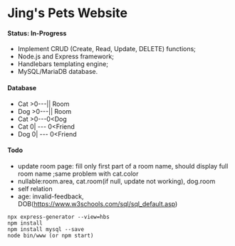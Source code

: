# Jing's Pets Website

#### Status: In-Progress

* Implement CRUD (Create, Read, Update, DELETE) functions; 
* Node.js and Express framework;
* Handlebars templating engine;
* MySQL/MariaDB database.

#### Database

* Cat >0---|| Room
* Dog >0---|| Room
* Cat >0---0<Dog
* Cat 0| --- 0<Friend
* Dog 0| --- 0<Friend

#### Todo

* update room page:
fill only first part of a room name, should display full room name
;same problem with cat.color
* nullable:room.area, cat.room(if null, update not working), dog.room
* self relation
* age: invalid-feedback, DOB(https://www.w3schools.com/sql/sql_default.asp)

```
npx express-generator --view=hbs
npm install
npm install mysql --save
node bin/www (or npm start)
```
